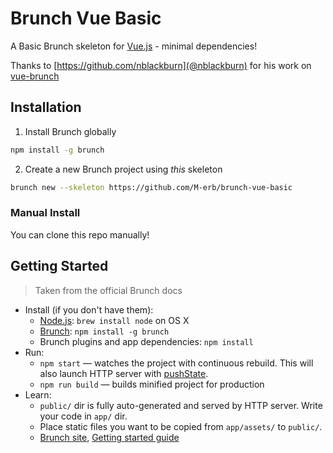 # Brunch Vue Basic

A Basic Brunch skeleton for [Vue.js](https://vuejs.org/) - minimal dependencies!

<!-- Unlike other skeletons with Vue, `brunch-vue-barebones` is based on the official scaffold provided by the Vue.js core team ([vue-cli](https://github.com/vuejs/vue-cli)). The only dependencies are `vue` and `vue-router`; configure it how you like! -->

Thanks to [https://github.com/nblackburn](@nblackburn) for his work on [vue-brunch](https://github.com/nblackburn/vue-brunch)

## Installation

1. Install Brunch globally

```bash
npm install -g brunch
```

2. Create a new Brunch project using _this_ skeleton

```bash
brunch new --skeleton https://github.com/M-erb/brunch-vue-basic
```

### Manual Install

You can clone this repo manually!

## Getting Started

> Taken from the official Brunch docs

* Install (if you don't have them):
  * [Node.js](http://nodejs.org): `brew install node` on OS X
  * [Brunch](http://brunch.io): `npm install -g brunch`
  * Brunch plugins and app dependencies: `npm install`
* Run:
  * `npm start` — watches the project with continuous rebuild. This will also launch HTTP server with [pushState](https://developer.mozilla.org/en-US/docs/Web/Guide/API/DOM/Manipulating_the_browser_history).
  * `npm run build` — builds minified project for production
* Learn:
  * `public/` dir is fully auto-generated and served by HTTP server.  Write your code in `app/` dir.
  * Place static files you want to be copied from `app/assets/` to `public/`.
  * [Brunch site](http://brunch.io), [Getting started guide](https://github.com/brunch/brunch-guide#readme)
